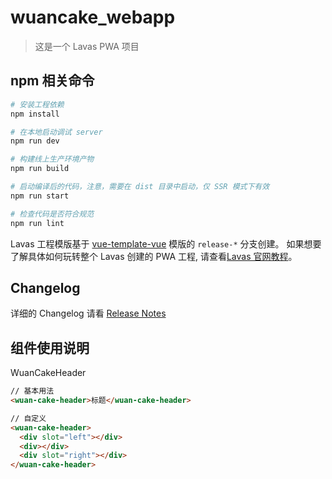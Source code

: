# wuancake_webapp

> 这是一个 Lavas PWA 项目

## npm 相关命令

``` bash
# 安装工程依赖
npm install

# 在本地启动调试 server
npm run dev

# 构建线上生产环境产物
npm run build

# 启动编译后的代码，注意，需要在 dist 目录中启动，仅 SSR 模式下有效
npm run start

# 检查代码是否符合规范
npm run lint
```

Lavas 工程模版基于 [vue-template-vue](https://github.com/lavas-project/lavas-template-vue/) 模版的 `release-*` 分支创建。
如果想要了解具体如何玩转整个 Lavas 创建的 PWA 工程, 请查看[Lavas 官网教程](https://lavas.baidu.com/guide)。

## Changelog

详细的 Changelog 请看 [Release Notes](https://github.com/lavas-project/lavas-template-vue/releases)

## 组件使用说明

WuanCakeHeader

``` html
// 基本用法
<wuan-cake-header>标题</wuan-cake-header>

// 自定义
<wuan-cake-header>
  <div slot="left"></div>
  <div></div>
  <div slot="right"></div>
</wuan-cake-header>
```
